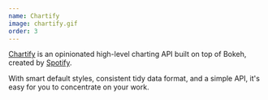 ```yaml
---
name: Chartify
image: chartify.gif
order: 3
---
```

[Chartify](//github.com/spotify/chartify) is an opinionated high-level charting API built on top of Bokeh, created by [Spotify](//www.spotify.com/us/).

With smart default styles, consistent tidy data format, and a simple API, it's easy for you to concentrate on your work.